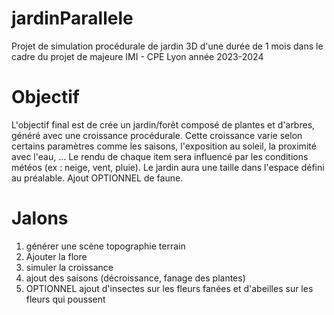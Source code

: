 # jardinParallele
Projet de simulation procédurale de jardin 3D d'une durée de 1 mois dans le cadre du projet de majeure IMI - CPE Lyon année 2023-2024
# Objectif
L'objectif final est de crée un jardin/forêt composé de plantes et d'arbres, généré avec une croissance procédurale.
Cette croissance varie selon certains paramètres comme les saisons, l'exposition au soleil, la proximité avec l'eau, ...
Le rendu de chaque item sera influencé par les conditions météos (ex : neige, vent, pluie).
Le jardin aura une taille dans l'espace défini au préalable.
Ajout OPTIONNEL de faune.
# Jalons
1) générer une scène topographie terrain
2) Ajouter la flore
3) simuler la croissance
4) ajout des saisons (décroissance, fanage des plantes)
5) OPTIONNEL ajout d'insectes sur les fleurs fanées et d'abeilles sur les fleurs qui poussent  